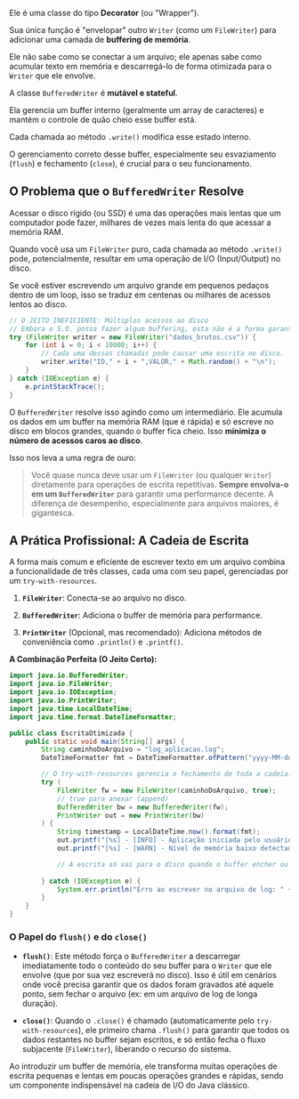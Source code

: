 Ele é uma classe do tipo **Decorator** (ou "Wrapper"). 

Sua única função é "envelopar" outro `Writer` (como um `FileWriter`) para adicionar uma camada de **buffering de memória**. 

Ele não sabe como se conectar a um arquivo; ele apenas sabe como acumular texto em memória e descarregá-lo de forma otimizada para o `Writer` que ele envolve.

A classe `BufferedWriter` é **mutável e stateful**.

Ela gerencia um buffer interno (geralmente um array de caracteres) e mantém o controle de quão cheio esse buffer está.

Cada chamada ao método `.write()` modifica esse estado interno.

O gerenciamento correto desse buffer, especialmente seu esvaziamento (`flush`) e fechamento (`close`), é crucial para o seu funcionamento.

## O Problema que o `BufferedWriter` Resolve

Acessar o disco rígido (ou SSD) é uma das operações mais lentas que um computador pode fazer, milhares de vezes mais lenta do que acessar a memória RAM.

Quando você usa um `FileWriter` puro, cada chamada ao método `.write()` pode, potencialmente, resultar em uma operação de I/O (Input/Output) no disco.

Se você estiver escrevendo um arquivo grande em pequenos pedaços dentro de um loop, isso se traduz em centenas ou milhares de acessos lentos ao disco.

```Java
// O JEITO INEFICIENTE: Múltiplos acessos ao disco
// Embora o S.O. possa fazer algum buffering, esta não é a forma garantida de ter performance.
try (FileWriter writer = new FileWriter("dados_brutos.csv")) {
    for (int i = 0; i < 10000; i++) {
        // Cada uma dessas chamadas pode causar uma escrita no disco.
        writer.write("ID," + i + ",VALOR," + Math.random() + "\n");
    }
} catch (IOException e) {
    e.printStackTrace();
}
```

O `BufferedWriter` resolve isso agindo como um intermediário. Ele acumula os dados em um buffer na memória RAM (que é rápida) e só escreve no disco em blocos grandes, quando o buffer fica cheio.
Isso **minimiza o número de acessos caros ao disco**.

Isso nos leva a uma regra de ouro:

> Você quase nunca deve usar um `FileWriter` (ou qualquer `Writer`) diretamente para operações de escrita repetitivas. **Sempre envolva-o em um `BufferedWriter`** para garantir uma performance decente. A diferença de desempenho, especialmente para arquivos maiores, é gigantesca.

## A Prática Profissional: A Cadeia de Escrita

A forma mais comum e eficiente de escrever texto em um arquivo combina a funcionalidade de três classes, cada uma com seu papel, gerenciadas por um `try-with-resources`.

1. **`FileWriter`**: Conecta-se ao arquivo no disco.
    
2. **`BufferedWriter`**: Adiciona o buffer de memória para performance.
    
3. **`PrintWriter`** (Opcional, mas recomendado): Adiciona métodos de conveniência como `.println()` e `.printf()`.
    

**A Combinação Perfeita (O Jeito Certo):**

```Java
import java.io.BufferedWriter;
import java.io.FileWriter;
import java.io.IOException;
import java.io.PrintWriter;
import java.time.LocalDateTime;
import java.time.format.DateTimeFormatter;

public class EscritaOtimizada {
    public static void main(String[] args) {
        String caminhoDoArquivo = "log_aplicacao.log";
        DateTimeFormatter fmt = DateTimeFormatter.ofPattern("yyyy-MM-dd HH:mm:ss");

        // O try-with-resources gerencia o fechamento de toda a cadeia.
        try (
            FileWriter fw = new FileWriter(caminhoDoArquivo, true);
            // true para anexar (append)
            BufferedWriter bw = new BufferedWriter(fw);
            PrintWriter out = new PrintWriter(bw)
        ) {
            String timestamp = LocalDateTime.now().format(fmt);
            out.printf("[%s] - [INFO] - Aplicação iniciada pelo usuário: %s%n", timestamp, System.getProperty("user.name"));
            out.printf("[%s] - [WARN] - Nível de memória baixo detectado.%n", timestamp);

            // A escrita só vai para o disco quando o buffer encher ou o arquivo for fechado.
            
        } catch (IOException e) {
            System.err.println("Erro ao escrever no arquivo de log: " + e.getMessage());
        }
    }
}
```

### O Papel do `flush()` e do `close()`

- **`flush()`**: Este método força o `BufferedWriter` a descarregar imediatamente todo o conteúdo do seu buffer para o `Writer` que ele envolve (que por sua vez escreverá no disco). Isso é útil em cenários onde você precisa garantir que os dados foram gravados até aquele ponto, sem fechar o arquivo (ex: em um arquivo de log de longa duração).
    
- **`close()`**: Quando o `.close()` é chamado (automaticamente pelo `try-with-resources`), ele primeiro chama `.flush()` para garantir que todos os dados restantes no buffer sejam escritos, e só então fecha o fluxo subjacente (`FileWriter`), liberando o recurso do sistema.
    
Ao introduzir um buffer de memória, ele transforma muitas operações de escrita pequenas e lentas em poucas operações grandes e rápidas, sendo um componente indispensável na cadeia de I/O do Java clássico. 